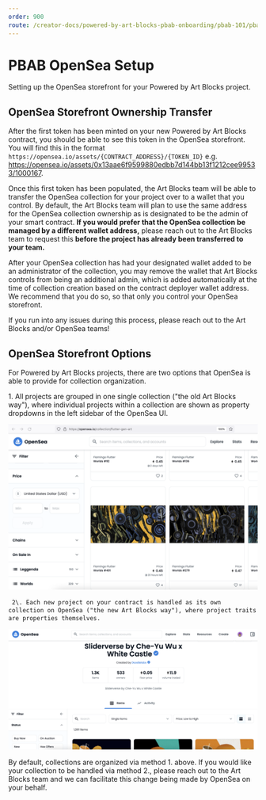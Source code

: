 ```yaml
---
order: 900
route: /creator-docs/powered-by-art-blocks-pbab-onboarding/pbab-101/pbab-opensea-setup/
---
```

# PBAB OpenSea Setup

Setting up the OpenSea storefront for your Powered by Art Blocks project.

## OpenSea Storefront Ownership Transfer

After the first token has been minted on your new Powered by Art Blocks contract, you should be able to see this token in the OpenSea storefront. You will find this in the format `https://opensea.io/assets/{CONTRACT_ADDRESS}/{TOKEN_ID}` e.g. https://opensea.io/assets/0x13aae6f9599880edbb7d144bb13f1212cee99533/1000167.

Once this first token has been populated, the Art Blocks team will be able to transfer the OpenSea collection for your project over to a wallet that you control. By default, the Art Blocks team will plan to use the same address for the OpenSea collection ownership as is designated to be the admin of your smart contract. **If you would prefer that the OpenSea collection be managed by a different wallet address,** please reach out to the Art Blocks team to request this **before the project has already been transferred to your team.**

After your OpenSea collection has had your designated wallet added to be an administrator of the collection, you may remove the wallet that Art Blocks controls from being an additional admin, which is added automatically at the time of collection creation based on the contract deployer wallet address. We recommend that you do so, so that only you control your OpenSea storefront.

If you run into any issues during this process, please reach out to the Art Blocks and/or OpenSea teams!

## OpenSea Storefront Options

For Powered by Art Blocks projects, there are two options that OpenSea is able to provide for collection organization.

   1\. All projects are grouped in one single collection ("the old Art Blocks way"), where individual projects within a collection are shown as property dropdowns in the left sidebar of the OpenSea UI.

![All projects in one collection.](/static/screenshot1.png)

     2\. Each new project on your contract is handled as its own collection on OpenSea ("the new Art Blocks way"), where project traits are properties themselves.

![Each project as its own collection.](/static/screenshot2.png)

By default, collections are organized via method 1. above. If you would like your collection to be handled via method 2., please reach out to the Art Blocks team and we can facilitate this change being made by OpenSea on your behalf.
